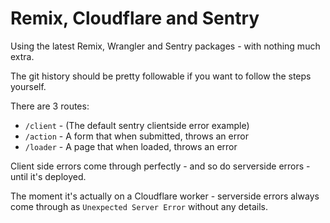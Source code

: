 # Remix, Cloudflare and Sentry

Using the latest Remix, Wrangler and Sentry packages - with nothing much extra.

The git history should be pretty followable if you want to follow the steps yourself.

There are 3 routes:

- `/client` - (The default sentry clientside error example)
- `/action` - A form that when submitted, throws an error
- `/loader` - A page that when loaded, throws an error

Client side errors come through perfectly - and so do serverside errors - until it's deployed.

The moment it's actually on a Cloudflare worker - serverside errors always come through as `Unexpected Server Error` without any details.
